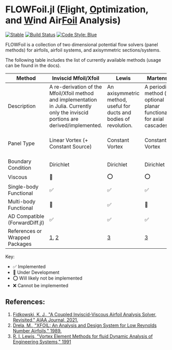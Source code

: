 # FLOWFoil.jl ([Fl]()ight, [O]()ptimization, and [W]()ind Air[Foil]() Analysis)

[![Stable](https://img.shields.io/badge/docs-stable-blue.svg)](https://byuflowlab.github.io/FLOWFoil.jl/stable)
[![Build Status](https://github.com/byuflowlab/FLOWFoil.jl/actions/workflows/CI.yml/badge.svg?branch=main)](https://github.com/byuflowlab/FLOWFoil.jl/actions/workflows/CI.yml?query=branch%3Amain)
[![Code Style: Blue](https://img.shields.io/badge/code%20style-blue-4495d1.svg)](https://github.com/invenia/BlueStyle)


FLOWFoil is a collection of two dimensional potential flow solvers (panel methods) for airfoils, airfoil systems, and axisymmetric sections/systems.

The following table includes the list of currently available methods (usage can be found in the docs).

|Method|Inviscid Mfoil/Xfoil|Lewis|Martensen|LegacyXfoil|NeuralFoil|
|---|---|---|---|---|---|
Description|A re-derivation of the Mfoil/Xfoil method and implementation in Julia. Currently only the inviscid portions are derived/implemented. | An axisymmetric method, useful for ducts and bodies of revolution. | A periodic method (with optional planar functionality) for axial cascades. |  Wrapper of Xfoil.jl | Wrapper of NeuralFoil.jl |
Panel Type | Linear Vortex (+ Constant Source) | Constant Vortex | Constant Vortex | Constant Source + Single Vortex | Linear Vortex + Constant Source | Multi-Layer Perceptron |
Boundary Condition|Dirichlet|Dirichlet|Dirichlet|Dirichlet|N/A|
Viscous|🚧|⭕️|⭕️|✅|✅|
Single-body Functional|✅|✅|✅|✅|✅|
Multi-body Functional|🚧|✅|🚧|❌|❌|
AD Compatible (ForwardDiff.jl)|✅|✅|✅|❌|✅|
References or Wrapped Packages|[1](https://websites.umich.edu/~kfid/codes.html), [2](https://web.mit.edu/drela/Public/papers/xfoil_sv.pdf)|[3](https://doi.org/10.1017/CBO9780511529542) |[3](https://doi.org/10.1017/CBO9780511529542) | [Xfoil.jl](https://github.com/byuflowlab/Xfoil.jl)| [NeuralFoil.jl](https://github.com/byuflowlab/NeuralFoil.jl)  |

Key:
- ✅ Implemented
- 🚧 Under Development
- ⭕️ Will likely not be implemented
- ❌ Cannot be implemented

## References:

1. [Fidkowski, K. J., "A Coupled Inviscid-Viscous Airfoil Analysis Solver, Revisited," AIAA Journal, 2021.](https://doi.org/10.2514/1.J061341)
2. [Drela, M., "XFOIL: An Analysis and Design System for Low Reynolds Number Airfoils," 1989.](https://doi.org/10.1007/978-3-642-84010-4_1)
3. [R. I. Lewis, "Vortex Element Methods for fluid Dynamic Analysis of Engineering Systems," 1991](https://doi.org/10.1017/CBO9780511529542)
